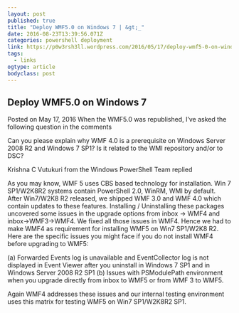 ```yaml
---
layout: post 
published: true 
title: "Deploy WMF5.0 on Windows 7 | &gt;_" 
date: 2016-08-23T13:39:56.071Z
categories: powershell deployment
link: https://p0w3rsh3ll.wordpress.com/2016/05/17/deploy-wmf5-0-on-windows-7/ 
tags:
  - links
ogtype: article 
bodyclass: post 
---
```


## Deploy WMF5.0 on Windows 7
Posted on May 17, 2016
When the WMF5.0 was republished, I’ve asked the following question in the comments

Can you please explain why WMF 4.0 is a prerequisite on Windows Server 2008 R2 and Windows 7 SP1? Is it related to the WMI repository and/or to DSC?

Krishna C Vutukuri from the Windows PowerShell Team replied

As you may know, WMF 5 uses CBS based technology for installation. Win 7 SP1/W2K8R2 systems contain PowerShell 2.0, WinRM, WMI by default. After Win7/W2K8 R2 released, we shipped WMF 3.0 and WMF 4.0 which contain updates to these features. Installing / Uninstalling these packages uncovered some issues in the upgrade options from inbox -> WMF4 and inbox->WMF3->WMF4. We fixed all those issues in WMF4. Hence we had to make WMF4 as requirement for installing WMF5 on Win7 SP1/W2K8 R2. Here are the specific issues you might face if you do not install WMF4 before upgrading to WMF5:

(a) Forwarded Events log is unavailable and EventCollector log is not displayed in Event Viewer after you uninstall in Windows 7 SP1 and in Windows Server 2008 R2 SP1
(b) Issues with PSModulePath environment when you upgrade directly from inbox to WMF5 or from WMF 3 to WMF5.

Again WMF4 addresses these issues and our internal testing environment uses this matrix for testing WMF5 on Win7 SP1/W2K8R2 SP1.